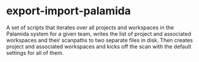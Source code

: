 # export-import-palamida
A set of scripts that iterates over all projects and workspaces in the Palamida system for a given team, writes the list of project and associated workspaces and their scanpaths to two separate files in disk. Then creates project and associated workspaces and kicks off the scan with the default settings for all of them.
